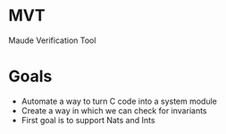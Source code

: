# MVT
Maude Verification Tool
# Goals
* Automate a way to turn C code into a system module
* Create a way in which we can check for invariants
* First goal is to support Nats and Ints
